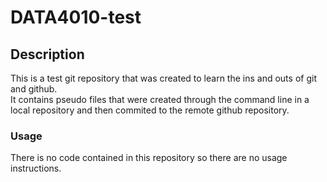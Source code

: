 # DATA4010-test

## Description
This is a test git repository that was created to learn the ins and outs of git and github\.  
It contains pseudo files that were created through the command line in a local repository and then commited to the remote github repository.

### Usage
There is no code contained in this repository so there are no usage instructions.
